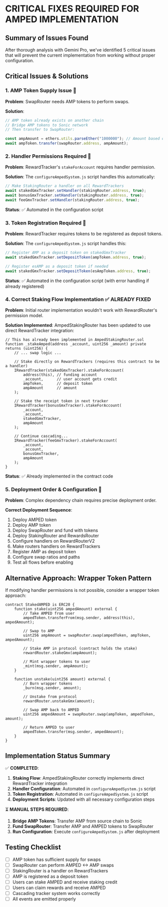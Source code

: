 # CRITICAL FIXES REQUIRED FOR AMPED IMPLEMENTATION

## Summary of Issues Found

After thorough analysis with Gemini Pro, we've identified 5 critical issues that will prevent the current implementation from working without proper configuration.

## Critical Issues & Solutions

### 1. AMP Token Supply Issue 🚨
**Problem**: SwapRouter needs AMP tokens to perform swaps.

**Solution**:
```javascript
// AMP token already exists on another chain
// Bridge AMP tokens to Sonic network
// Then transfer to SwapRouter:

const ampAmount = ethers.utils.parseEther("1000000"); // Amount based on expected volume
await ampToken.transfer(swapRouter.address, ampAmount);
```

### 2. Handler Permissions Required 🚨
**Problem**: RewardTracker's `stakeForAccount` requires handler permission.

**Solution**: The `configureAmpedSystem.js` script handles this automatically:
```javascript
// Make StakingRouter a handler on all RewardTrackers
await stakedGmxTracker.setHandler(stakingRouter.address, true);
await bonusGmxTracker.setHandler(stakingRouter.address, true);
await feeGmxTracker.setHandler(stakingRouter.address, true);
```

**Status**: ✅ Automated in the configuration script

### 3. Token Registration Required 🚨
**Problem**: RewardTracker requires tokens to be registered as deposit tokens.

**Solution**: The `configureAmpedSystem.js` script handles this:
```javascript
// Register AMP as a deposit token on stakedGmxTracker
await stakedGmxTracker.setDepositToken(ampToken.address, true);

// Register esAMP as a deposit token if needed
await stakedGmxTracker.setDepositToken(esAmpToken.address, true);
```

**Status**: ✅ Automated in the configuration script (with error handling if already registered)

### 4. Correct Staking Flow Implementation ✅ ALREADY FIXED
**Problem**: Initial router implementation wouldn't work with RewardRouter's permission model.

**Solution Implemented**: AmpedStakingRouter has been updated to use direct RewardTracker integration:

```solidity
// This has already been implemented in AmpedStakingRouter.sol
function _stakeAmped(address _account, uint256 _amount) private returns (uint256) {
    // ... swap logic ...
    
    // Stake directly on RewardTrackers (requires this contract to be a handler)
    IRewardTracker(stakedGmxTracker).stakeForAccount(
        address(this), // funding account
        _account,      // user account gets credit
        ampToken,      // deposit token
        ampAmount      // amount
    );
    
    // Stake the receipt token in next tracker
    IRewardTracker(bonusGmxTracker).stakeForAccount(
        _account,
        _account,
        stakedGmxTracker,
        ampAmount
    );
    
    // Continue cascading...
    IRewardTracker(feeGmxTracker).stakeForAccount(
        _account,
        _account,
        bonusGmxTracker,
        ampAmount
    );
}
```

**Status**: ✅ Already implemented in the contract code

### 5. Deployment Order & Configuration 🚨
**Problem**: Complex dependency chain requires precise deployment order.

**Correct Deployment Sequence**:
1. Deploy AMPED token
2. Deploy AMP token
3. Deploy SwapRouter and fund with tokens
4. Deploy StakingRouter and RewardsRouter
5. Configure handlers on RewardRouterV2
6. Make routers handlers on RewardTrackers
7. Register AMP as deposit token
8. Configure swap ratios and paths
9. Test all flows before enabling

## Alternative Approach: Wrapper Token Pattern

If modifying handler permissions is not possible, consider a wrapper token approach:

```solidity
contract StakedAMPED is ERC20 {
    function stake(uint256 ampedAmount) external {
        // Take AMPED from user
        ampedToken.transferFrom(msg.sender, address(this), ampedAmount);
        
        // Swap to AMP
        uint256 ampAmount = swapRouter.swap(ampedToken, ampToken, ampedAmount);
        
        // Stake AMP in protocol (contract holds the stake)
        rewardRouter.stakeGmx(ampAmount);
        
        // Mint wrapper tokens to user
        _mint(msg.sender, ampAmount);
    }
    
    function unstake(uint256 amount) external {
        // Burn wrapper tokens
        _burn(msg.sender, amount);
        
        // Unstake from protocol
        rewardRouter.unstakeGmx(amount);
        
        // Swap AMP back to AMPED
        uint256 ampedAmount = swapRouter.swap(ampToken, ampedToken, amount);
        
        // Return AMPED to user
        ampedToken.transfer(msg.sender, ampedAmount);
    }
}
```

## Implementation Status Summary

✅ **COMPLETED**:
1. **Staking Flow**: AmpedStakingRouter correctly implements direct RewardTracker integration
2. **Handler Configuration**: Automated in `configureAmpedSystem.js` script
3. **Token Registration**: Automated in `configureAmpedSystem.js` script
4. **Deployment Scripts**: Updated with all necessary configuration steps

⏳ **MANUAL STEPS REQUIRED**:
1. **Bridge AMP Tokens**: Transfer AMP from source chain to Sonic
2. **Fund SwapRouter**: Transfer AMP and AMPED tokens to SwapRouter
3. **Run Configuration**: Execute `configureAmpedSystem.js` after deployment

## Testing Checklist

- [ ] AMP token has sufficient supply for swaps
- [ ] SwapRouter can perform AMPED <-> AMP swaps
- [ ] StakingRouter is a handler on RewardTrackers
- [ ] AMP is registered as a deposit token
- [ ] Users can stake AMPED and receive staking credit
- [ ] Users can claim rewards and receive AMPED
- [ ] Cascading tracker system works correctly
- [ ] All events are emitted properly